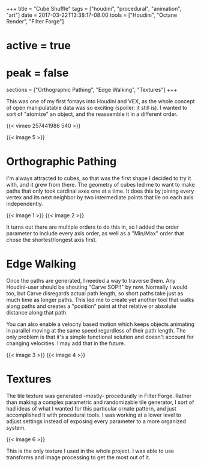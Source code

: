+++
title = "Cube Shuffle"
tags = ["houdini", "procedural", "animation", "art"]
date = 2017-03-22T13:38:17-08:00
tools = ["Houdini", "Octane Render", "Filter Forge"]
# active = true
# peak = false
sections = ["Orthographic Pathing", "Edge Walking", "Textures"]
+++

This was one of my first forrays into Houdini and VEX, as the whole concept of open manipulatable data was so exciting (spoiler: it still is). I wanted to sort of "atomize" an object, and the reassemble it in a different order.

{{< vimeo 257441986 540 >}}

{{< image 5 >}}

# Orthographic Pathing
I'm always attracted to cubes, so that was the first shape I decided to try it with, and it grew from there. The geometry of cubes led me to want to make paths that only took cardinal axes one at a time. It does this by joining every vertex and its next neighbor by two intermediate points that lie on each axis independently.

{{< image 1 >}}
{{< image 2 >}}

It turns out there are multiple orders to do this in, so I added the order parameter to include every axis order, as well as a "Min/Max" order that chose the shortest/longest axis first.

# Edge Walking
Once the paths are generated, I needed a way to traverse them. Any Houdini-user should be shouting  "Carve SOP!!" by now. Normally I would too, but Carve disregards actual path length, so short paths take just as much time as longer paths. This led me to create yet another tool that walks along paths and creates a "position" point at that relative or absolute distance along that path.

You can also enable a velocity based motion which keeps objects animating in parallel moving at the same speed regardless of their path length. The only problem is that it's a simple functional solution and doesn't account for changing velocities. I may add that in the future.

{{< image 3 >}}
{{< image 4 >}}

# Textures
The tile texture was generated -mostly- procedurally in Filter Forge. Rather than making a complex parametric and randomizable tile generator, I sort of had ideas of what I wanted for this particular ornate pattern, and just accomplished it with procedural tools. I was working at a lower level to adjust settings instead of exposing every parameter to a more organized system.

{{< image 6 >}}

This is the only texture I used in the whole project. I was able to use transforms and image processing to get the most out of it.
